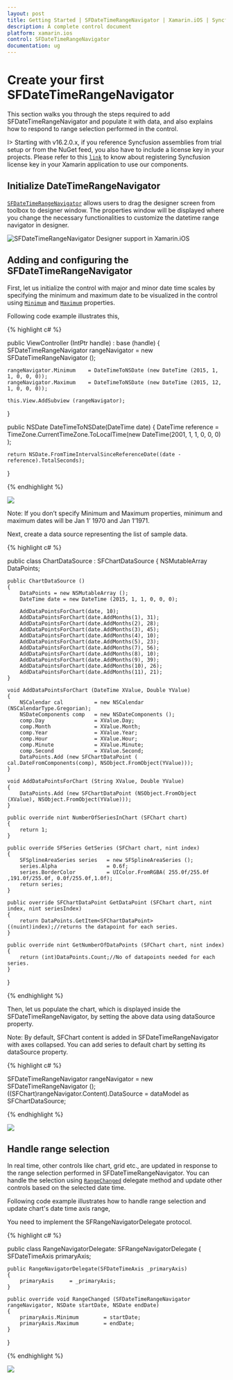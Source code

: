 ```yaml
---
layout: post
title: Getting Started | SFDateTimeRangeNavigator | Xamarin.iOS | Syncfusion
description: A complete control document
platform: xamarin.ios
control: SFDateTimeRangeNavigator
documentation: ug
--- 
```


# Create your first SFDateTimeRangeNavigator

This section walks you through the steps required to add SFDateTimeRangeNavigator and populate it with data, and also explains how to respond to range selection performed in the control. 

I> Starting with v16.2.0.x, if you reference Syncfusion assemblies from trial setup or from the NuGet feed, you also have to include a license key in your projects. Please refer to this [`link`](https://help.syncfusion.com/common/essential-studio/licensing/license-key) to know about registering Syncfusion license key in your Xamarin application to use our components.

## Initialize DateTimeRangeNavigator

[`SFDateTimeRangeNavigator`](https://help.syncfusion.com/cr/cref_files/xamarin-ios/Syncfusion.SFChart.iOS~Syncfusion.SfChart.iOS.SFDateTimeRangeNavigator.html) allows users to drag the designer screen from toolbox to designer window. The properties window will be displayed where you change the necessary functionalities to customize the datetime range navigator in designer.

![SFDateTimeRangeNavigator Designer support in Xamarin.iOS](Getting-Started-images/designer.gif) 

## Adding and configuring the SFDateTimeRangeNavigator

First, let us initialize the control with major and minor date time scales by specifying the minimum and maximum date to be visualized in the control using [`Minimum`](https://help.syncfusion.com/cr/cref_files/xamarin-ios/Syncfusion.SFChart.iOS~Syncfusion.SfChart.iOS.SFDateTimeRangeNavigator~Minimum.html) and [`Maximum`](https://help.syncfusion.com/cr/cref_files/xamarin-ios/Syncfusion.SFChart.iOS~Syncfusion.SfChart.iOS.SFDateTimeRangeNavigator~Maximum.html) properties.

Following code example illustrates this,

{% highlight c# %}

public ViewController (IntPtr handle) : base (handle)
{    
    SFDateTimeRangeNavigator rangeNavigator    = new SFDateTimeRangeNavigator ();

    rangeNavigator.Minimum    = DateTimeToNSDate (new DateTime (2015, 1, 1, 0, 0, 0));
    rangeNavigator.Maximum    = DateTimeToNSDate (new DateTime (2015, 12, 1, 0, 0, 0));

    this.View.AddSubview (rangeNavigator);
}

public NSDate DateTimeToNSDate(DateTime date)
{
    DateTime reference   = TimeZone.CurrentTimeZone.ToLocalTime(new DateTime(2001, 1, 1, 0, 0, 0) );

    return NSDate.FromTimeIntervalSinceReferenceDate((date - reference).TotalSeconds);
}

{% endhighlight %}

![](Getting-Started-images/minmax.png)   

Note: If you don’t specify Minimum and Maximum properties, minimum and maximum dates will be Jan 1’ 1970 and Jan 1’1971.

Next, create a data source representing the list of sample data.

{% highlight c# %}

public class ChartDataSource : SFChartDataSource
{
    NSMutableArray DataPoints;

    public ChartDataSource ()
    {
        DataPoints = new NSMutableArray ();
        DateTime date = new DateTime (2015, 1, 1, 0, 0, 0);

        AddDataPointsForChart(date, 10);
        AddDataPointsForChart(date.AddMonths(1), 31);
        AddDataPointsForChart(date.AddMonths(2), 28);
        AddDataPointsForChart(date.AddMonths(3), 45);
        AddDataPointsForChart(date.AddMonths(4), 10);
        AddDataPointsForChart(date.AddMonths(5), 23);
        AddDataPointsForChart(date.AddMonths(7), 56);
        AddDataPointsForChart(date.AddMonths(8), 10);
        AddDataPointsForChart(date.AddMonths(9), 39);
        AddDataPointsForChart(date.AddMonths(10), 26);
        AddDataPointsForChart(date.AddMonths(11), 21);
    }

    void AddDataPointsForChart (DateTime XValue, Double YValue)
    {
        NSCalendar cal          = new NSCalendar (NSCalendarType.Gregorian);
        NSDateComponents comp   = new NSDateComponents ();
        comp.Day                = XValue.Day;
        comp.Month              = XValue.Month;
        comp.Year               = XValue.Year;
        comp.Hour               = XValue.Hour;
        comp.Minute             = XValue.Minute;
        comp.Second             = XValue.Second;
        DataPoints.Add (new SFChartDataPoint ( cal.DateFromComponents(comp), NSObject.FromObject(YValue)));
    }

    void AddDataPointsForChart (String XValue, Double YValue)
    {
        DataPoints.Add (new SFChartDataPoint (NSObject.FromObject (XValue), NSObject.FromObject(YValue)));
    }

    public override nint NumberOfSeriesInChart (SFChart chart)
    {
        return 1; 
    }

    public override SFSeries GetSeries (SFChart chart, nint index)
    {
        SFSplineAreaSeries series   = new SFSplineAreaSeries ();
        series.Alpha                = 0.6f;
        series.BorderColor          = UIColor.FromRGBA( 255.0f/255.0f ,191.0f/255.0f, 0.0f/255.0f,1.0f);
        return series;
    }

    public override SFChartDataPoint GetDataPoint (SFChart chart, nint index, nint seriesIndex)
    {
        return DataPoints.GetItem<SFChartDataPoint> ((nuint)index);//returns the datapoint for each series.
    }

    public override nint GetNumberOfDataPoints (SFChart chart, nint index)
    {
        return (int)DataPoints.Count;//No of datapoints needed for each series.
    }
}

{% endhighlight %}


Then, let us populate the chart, which is displayed inside the SFDateTimeRangeNavigator, by setting the above data using dataSource property. 

Note: By default, SFChart content is added in SFDateTimeRangeNavigator with axes collapsed. You can add series to default chart by setting its dataSource property. 


{% highlight c# %}

SFDateTimeRangeNavigator rangeNavigator      = new SFDateTimeRangeNavigator ();
((SFChart)rangeNavigator.Content).DataSource = dataModel as SFChartDataSource;

{% endhighlight %}


![](Getting-Started-images/datasource.png)

## Handle range selection

In real time, other controls like chart, grid etc., are updated in response to the range selection performed in SFDateTimeRangeNavigator. You can handle the selection using [`RangeChanged`](https://help.syncfusion.com/cr/cref_files/xamarin-ios/Syncfusion.SFChart.iOS~Syncfusion.SfChart.iOS.SFRangeNavigatorDelegate~RangeChanged.html) delegate method and update other controls based on the selected date time.

Following code example illustrates how to handle range selection and update chart's date time axis range,

You need to implement the SFRangeNavigatorDelegate protocol.

{% highlight c# %}

public class RangeNavigatorDelegate: SFRangeNavigatorDelegate
{
    SFDateTimeAxis primaryAxis;

    public RangeNavigatorDelegate(SFDateTimeAxis _primaryAxis)
    {
        primaryAxis     = _primaryAxis;
    }

    public override void RangeChanged (SFDateTimeRangeNavigator rangeNavigator, NSDate startDate, NSDate endDate)
    {
        primaryAxis.Minimum        = startDate;
        primaryAxis.Maximum        = endDate;
    }
}

{% endhighlight %}


![](Getting-Started-images/finalview.png)

